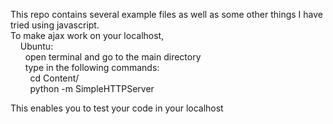 This repo contains several example files as well as some other things I have tried using javascript. </br>
To make ajax work on your localhost, </br>
&nbsp;&nbsp;&nbsp;&nbsp;Ubuntu: </br>
&nbsp;&nbsp;&nbsp;&nbsp;&nbsp;&nbsp;open terminal and go to the main directory </br>
&nbsp;&nbsp;&nbsp;&nbsp;&nbsp;&nbsp;type in the following commands:</br>
&nbsp;&nbsp;&nbsp;&nbsp;&nbsp;&nbsp;&nbsp;&nbsp;cd Content/ </br>
&nbsp;&nbsp;&nbsp;&nbsp;&nbsp;&nbsp;&nbsp;&nbsp;python -m SimpleHTTPServer </br>

This enables you to test your code in your localhost </br>
